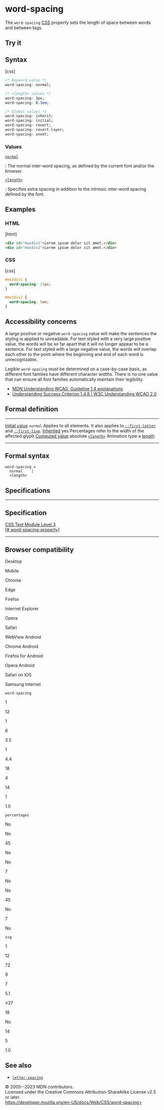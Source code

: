 word-spacing
============

The `word-spacing`
[CSS](https://developer.mozilla.org/en-US/docs/Web/CSS) property sets
the length of space between words and between tags.

Try it
------

Syntax
------

[css]

```css
/* Keyword value */
word-spacing: normal;

/* <length> values */
word-spacing: 3px;
word-spacing: 0.3em;

/* Global values */
word-spacing: inherit;
word-spacing: initial;
word-spacing: revert;
word-spacing: revert-layer;
word-spacing: unset;
```

### Values

[`normal`](#normal)

:   The normal inter-word spacing, as defined by the current font and/or
    the browser.

[`<length>`](length.md)

:   Specifies extra spacing in addition to the intrinsic inter-word
    spacing defined by the font.

Examples
--------

### HTML

[html]

```html
<div id="mozdiv1">Lorem ipsum dolor sit amet.</div>
<div id="mozdiv2">Lorem ipsum dolor sit amet.</div>
```

### CSS

[css]

```css
#mozdiv1 {
  word-spacing: 15px;
}

#mozdiv2 {
  word-spacing: 5em;
}
```

Accessibility concerns
----------------------

A large positive or negative `word-spacing` value will make the
sentences the styling is applied to unreadable. For text styled with a
very large positive value, the words will be so far apart that it will
no longer appear to be a sentence. For text styled with a large negative
value, the words will overlap each other to the point where the
beginning and end of each word is unrecognizable.

Legible `word-spacing` must be determined on a case-by-case basis, as
different font families have different character widths. There is no one
value that can ensure all font families automatically maintain their
legibility.

- [MDN Understanding WCAG, Guideline 1.4
    explanations](https://developer.mozilla.org/en-US/docs/Web/Accessibility/Understanding_WCAG/Perceivable#guideline_1.4_make_it_easier_for_users_to_see_and_hear_content_including_separating_foreground_from_background)
- [Understanding Success Criterion 1.4.8 \| W3C Understanding WCAG
    2.0](https://www.w3.org/TR/UNDERSTANDING-WCAG20/visual-audio-contrast-visual-presentation.html)

Formal definition
-----------------

  ---------------------------------- ---------------------------------------------------------------------------------------------------------
  [Initial value](initial_value.md)     `normal`
  Applies to                         all elements. It also applies to [`::first-letter`](::first-letter) and [`::first-line`](::first-line).
  [Inherited](inheritance.md)           yes
  Percentages                        refer to the width of the affected glyph
  [Computed value](computed_value.md)   absolute [`<length>`](length.md)
  Animation type                     a [length](length.md#interpolation)
  ---------------------------------- ---------------------------------------------------------------------------------------------------------

Formal syntax
-------------

```
word-spacing = 
  normal    |
  <length>  
```

Specifications
--------------

  -------------------------------------------------------------------------------------------

Specification
  -------------------------------------------------------------------------------------------

  [CSS Text Module Level 3\
  [\#
  word-spacing-property]](https://drafts.csswg.org/css-text/#word-spacing-property)

  -------------------------------------------------------------------------------------------

Browser compatibility
---------------------

Desktop

Mobile

Chrome

Edge

Firefox

Internet Explorer

Opera

Safari

WebView Android

Chrome Android

Firefox for Android

Opera Android

Safari on IOS

Samsung Internet

`word-spacing`

1

12

1

6

3.5

1

4.4

18

4

14

1

1.0

`percentages`

No

No

45

No

No

7

No

No

45

No

7

No

`svg`

1

12

72

9

7

5.1

≤37

18

No

14

5

1.0

See also
--------

- [`letter-spacing`](letter-spacing.md)

© 2005--2023 MDN contributors.\
Licensed under the Creative Commons Attribution-ShareAlike License v2.5
or later.\
https://developer.mozilla.org/en-US/docs/Web/CSS/word-spacing>
